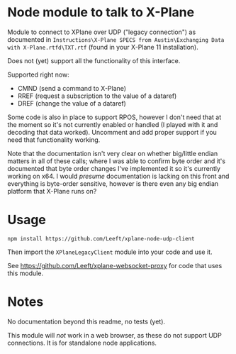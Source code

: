 # Node module to talk to X-Plane

Module to connect to XPlane over UDP ("legacy connection") as documented
in `Instructions\X-Plane SPECS from Austin\Exchanging Data with X-Plane.rtfd\TXT.rtf` (found in your X-Plane 11 installation).

Does not (yet) support all the functionality of this interface.

Supported right now:

- CMND (send a command to X-Plane)
- RREF (request a subscription to the value of a dataref)
- DREF (change the value of a dataref)

Some code is also in place to support RPOS, however I don't need that at the moment so it's not currently enabled or handled (I played with it and decoding that data worked). Uncomment and add proper support if you need that functionality working.

Note that the documentation isn't very clear on whether big/little endian matters in all of these calls; where I was able to confirm byte order and it's documented that byte order changes I've implemented it so it's currently working on x64. I would _presume_ documentation is lacking on this front and everything is byte-order sensitive, however is there even any big endian platform that X-Plane runs on?

# Usage

```
npm install https://github.com/Leeft/xplane-node-udp-client
```

Then import the `XPlaneLegacyClient` module into your code and use it.

See https://github.com/Leeft/xplane-websocket-proxy for code that uses this module.

# Notes

No documentation beyond this readme, no tests (yet).

This module will _not_ work in a web browser, as these do not support UDP connections. It is for standalone node applications.
